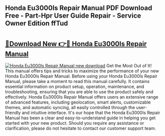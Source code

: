 ## Honda Eu3000Is Repair Manual PDF Download Free - Part-Hpr User Guide Repair - Service Owner Edition ffTud

# <h2><a href="http://bc39876.oget.top/?id=Honda+Eu3000Is+Repair+Manual">🔗Download New 👉🔴 Honda Eu3000Is Repair Manual</a></h2>

[![Honda Eu3000Is Repair Manual new download](https://i.imgur.com/5g1atiW.png)](http://bc39876.oget.top/?id=Honda+Eu3000Is+Repair+Manual)
Get the Most Out of It! This manual offers tips and tricks to maximize the performance of your new Honda Eu3000Is Repair Manual. Before using your Honda Eu3000Is Repair Manual, please take a moment to read this manual carefully. It contains essential information on product setup, operation, maintenance, and troubleshooting, ensuring that you are able to use the product safely and effectively. Honda Eu3000Is Repair Manual offers users an extensive range of advanced features, including geolocation, smart alerts, customizable themes, and automatic syncing, all easily controlled through the user-friendly and intuitive interface. It's our hope that the Honda Eu3000Is Repair Manual has been a clear and easy-to-understand guide in helping you get started with your new product. Should you require any assistance or clarification, please do not hesitate to contact our customer support team.
